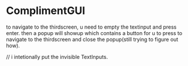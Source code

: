 # ComplimentGUI
to navigate to the thirdscreen, u need to empty the textinput and press enter. 
then a popup will showup which contains a button for u to press to navigate to the thirdscreen and close the popup(still trying to figure out how).

// i intetionally put the invisible TextInputs.
